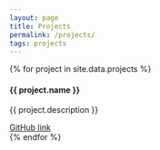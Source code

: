 ```yaml
---
layout: page
title: Projects
permalink: /projects/
tags: projects
---
```


<div id="projects">
  <div class="row">
    {% for project in site.data.projects %}
    <div class="col-md-4">
      <div class="card">
        <div class="card-body">
          <h4 class="card-title">{{ project.name }}</h4>
          <p class="card-text">{{ project.description }}</p>
          <a href="{{ project.link }}" class="card-link" target="_blank">GitHub link</a>
        </div>
      </div>
    </div>
    {% endfor %}
  </div>
</div>
